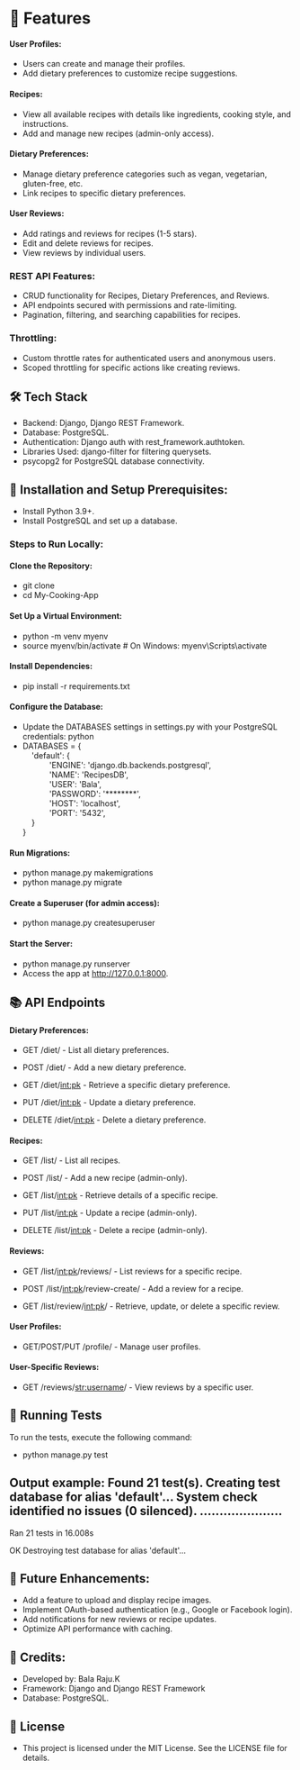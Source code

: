 # 🌟 Features

#### User Profiles:
- Users can create and manage their profiles.<br>
- Add dietary preferences to customize recipe suggestions.

#### Recipes:

- View all available recipes with details like ingredients, cooking style, and instructions.<br>
- Add and manage new recipes (admin-only access).

#### Dietary Preferences:

- Manage dietary preference categories such as vegan, vegetarian, gluten-free, etc.<br>
- Link recipes to specific dietary preferences.

#### User Reviews:

- Add ratings and reviews for recipes (1-5 stars).<br>
- Edit and delete reviews for recipes.<br>
- View reviews by individual users.

### REST API Features:

- CRUD functionality for Recipes, Dietary Preferences, and Reviews.<br>
- API endpoints secured with permissions and rate-limiting.<br>
- Pagination, filtering, and searching capabilities for recipes.<br>

### Throttling:

- Custom throttle rates for authenticated users and anonymous users.<br>
- Scoped throttling for specific actions like creating reviews.

## 🛠️ Tech Stack

- Backend: Django, Django REST Framework.<br>
- Database: PostgreSQL.<br>
- Authentication: Django auth with rest_framework.authtoken.<br>
- Libraries Used: django-filter for filtering querysets.<br>
- psycopg2 for PostgreSQL database connectivity.

## 🚀 Installation and Setup Prerequisites:
- Install Python 3.9+.<br>
- Install PostgreSQL and set up a database.<br>

### Steps to Run Locally:

#### Clone the Repository:

- git clone <repository-url> <br>
- cd My-Cooking-App

#### Set Up a Virtual Environment:

- python -m venv myenv <br>
- source myenv/bin/activate   # On Windows: myenv\Scripts\activate

#### Install Dependencies:
- pip install -r requirements.txt

#### Configure the Database:<br>
- Update the DATABASES settings in settings.py with your PostgreSQL credentials:
python
- DATABASES = {<br>
&nbsp;&nbsp;&nbsp;&nbsp;'default': {<br>
&nbsp;&nbsp;&nbsp;&nbsp;&nbsp;&nbsp;&nbsp;&nbsp;&nbsp;&nbsp;&nbsp;&nbsp;'ENGINE': 'django.db.backends.postgresql',<br>
&nbsp;&nbsp;&nbsp;&nbsp;&nbsp;&nbsp;&nbsp;&nbsp;&nbsp;&nbsp;&nbsp;&nbsp;'NAME': 'RecipesDB',<br>
&nbsp;&nbsp;&nbsp;&nbsp;&nbsp;&nbsp;&nbsp;&nbsp;&nbsp;&nbsp;&nbsp;&nbsp;'USER': 'Bala',<br>
&nbsp;&nbsp;&nbsp;&nbsp;&nbsp;&nbsp;&nbsp;&nbsp;&nbsp;&nbsp;&nbsp;&nbsp;'PASSWORD': '********',<br>
&nbsp;&nbsp;&nbsp;&nbsp;&nbsp;&nbsp;&nbsp;&nbsp;&nbsp;&nbsp;&nbsp;&nbsp;'HOST': 'localhost',<br>
&nbsp;&nbsp;&nbsp;&nbsp;&nbsp;&nbsp;&nbsp;&nbsp;&nbsp;&nbsp;&nbsp;&nbsp;'PORT': '5432',<br>
&nbsp;&nbsp;&nbsp;&nbsp;}<br>
}<br>

#### Run Migrations:
- python manage.py makemigrations <br>
- python manage.py migrate

#### Create a Superuser (for admin access):
- python manage.py createsuperuser

#### Start the Server:
- python manage.py runserver <br>
- Access the app at http://127.0.0.1:8000.

## 📚 API Endpoints
#### Dietary Preferences:

+ GET /diet/ - List all dietary preferences.

+ POST /diet/ - Add a new dietary preference.

+ GET /diet/<int:pk> - Retrieve a specific dietary preference.

+ PUT /diet/<int:pk> - Update a dietary preference.

+ DELETE /diet/<int:pk> - Delete a dietary preference.

#### Recipes:
+ GET /list/ - List all recipes.

+ POST /list/ - Add a new recipe (admin-only).

+ GET /list/<int:pk> - Retrieve details of a specific recipe.

+ PUT /list/<int:pk> - Update a recipe (admin-only).

+ DELETE /list/<int:pk> - Delete a recipe (admin-only).

#### Reviews:
+ GET /list/<int:pk>/reviews/ - List reviews for a specific recipe.

+ POST /list/<int:pk>/review-create/ - Add a review for a recipe.

+ GET /list/review/<int:pk>/ - Retrieve, update, or delete a specific review.

#### User Profiles:
+ GET/POST/PUT /profile/ - Manage user profiles.

#### User-Specific Reviews:
+ GET /reviews/<str:username>/ - View reviews by a specific user.

## 🧪 Running Tests
To run the tests, execute the following command:
+ python manage.py test

Output example:
Found 21 test(s).
Creating test database for alias 'default'...
System check identified no issues (0 silenced).
.....................
----------------------------------------------------------------------
Ran 21 tests in 16.008s

OK
Destroying test database for alias 'default'...

## 🌟 Future Enhancements:<br>
- Add a feature to upload and display recipe images.
- Implement OAuth-based authentication (e.g., Google or Facebook login).
- Add notifications for new reviews or recipe updates.
- Optimize API performance with caching.

## 🤝 Credits:<br>
- Developed by: Bala Raju.K<br>
- Framework: Django and Django REST Framework<br>
- Database: PostgreSQL.

## 📄 License
- This project is licensed under the MIT License. See the LICENSE file for details.
